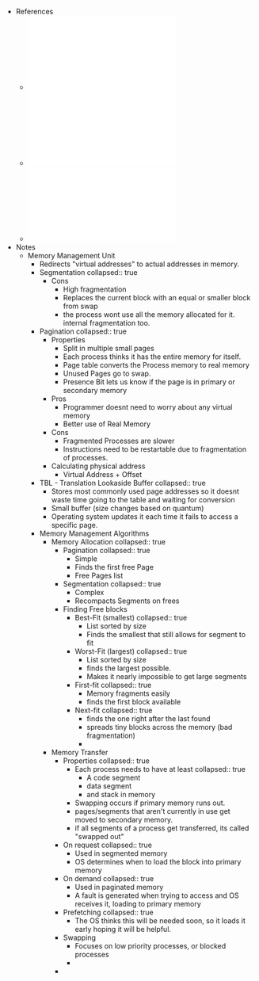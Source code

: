 - References
	- ![18 - MV2 - Funcioamento enderecamento virtual.pdf](../assets/18_-_MV2_-_Funcioamento_enderecamento_virtual_1737552094522_0.pdf)
	- ![19 - MV3 - Eficiencia no enderecamento virtual.pdf](../assets/19_-_MV3_-_Eficiencia_no_enderecamento_virtual_1737552097124_0.pdf)
	- ![20 - MV4 - Algoritmos 2024-25.pdf](../assets/20_-_MV4_-_Algoritmos_2024-25_1737552099487_0.pdf)
- Notes
	- Memory Management Unit
		- Redirects "virtual addresses" to actual addresses in memory.
		- Segmentation
		  collapsed:: true
			- Cons
				- High fragmentation
				- Replaces the current block with an equal or smaller block from swap
				- the process wont use all the memory allocated for it. internal fragmentation too.
		- Pagination
		  collapsed:: true
			- Properties
				- Split in multiple small pages
				- Each process thinks it has the entire memory for itself.
				- Page table converts the Process memory to real memory
				- Unused Pages go to swap.
				- Presence Bit lets us know if the page is in primary or secondary memory
			- Pros
				- Programmer doesnt need to worry about any virtual memory
				- Better use of Real Memory
			- Cons
				- Fragmented Processes are slower
				- Instructions need to be restartable due to fragmentation of processes.
			- Calculating physical address
				- Virtual Address + Offset
		- TBL - Translation Lookaside Buffer
		  collapsed:: true
			- Stores most commonly used page addresses so it doesnt waste time going to the table and waiting for conversion
			- Small buffer (size changes based on quantum)
			- Operating system updates it each time it fails to access a specific page.
		- Memory Management Algorithms
			- Memory Allocation
			  collapsed:: true
				- Pagination
				  collapsed:: true
					- Simple
					- Finds the first free Page
					- Free Pages list
				- Segmentation
				  collapsed:: true
					- Complex
					- Recompacts Segments on frees
				- Finding Free blocks
					- Best-Fit (smallest)
					  collapsed:: true
						- List sorted by size
						- Finds the smallest that still allows for segment to fit
					- Worst-Fit (largest)
					  collapsed:: true
						- List sorted by size
						- finds the largest possible.
						- Makes it nearly impossible to get large segments
					- First-fit
					  collapsed:: true
						- Memory fragments easily
						- finds the first block available
					- Next-fit
					  collapsed:: true
						- finds the one right after the last found
						- spreads tiny blocks across the memory (bad fragmentation)
						-
			- Memory Transfer
				- Properties
				  collapsed:: true
					- Each process needs to have at least
					  collapsed:: true
						- A code segment
						- data segment
						- and stack in memory
					- Swapping occurs if primary memory runs out.
					- pages/segments that aren't currently in use get moved to secondary memory.
					- if all segments of a process get transferred, its called "swapped out"
				- On request
				  collapsed:: true
					- Used in segmented memory
					- OS determines when to load the block into primary memory
				- On demand
				  collapsed:: true
					- Used in paginated memory
					- A fault is generated when trying to access and OS receives it, loading to primary memory
				- Prefetching
				  collapsed:: true
					- The OS thinks this will be needed soon, so it loads it early hoping it will be helpful.
				- Swapping
					- Focuses on low priority processes, or blocked processes
					-
				-